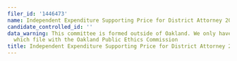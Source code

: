 ```yaml
---
filer_id: '1446473'
name: Independent Expenditure Supporting Price for District Attorney 2022
candidate_controlled_id: ''
data_warning: This committee is formed outside of Oakland. We only have data on committees
  which file with the Oakland Public Ethics Commission
title: Independent Expenditure Supporting Price for District Attorney 2022
---
```

